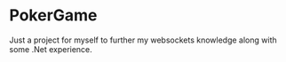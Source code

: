 # PokerGame
Just a project for myself to further my websockets knowledge along with some .Net experience.
